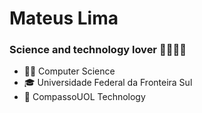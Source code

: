 # Mateus Lima
### Science and technology lover :man_scientist::man_technologist:

- :man_student: Computer Science 
- :mortar_board: Universidade Federal da Fronteira Sul
- :office: CompassoUOL Technology
